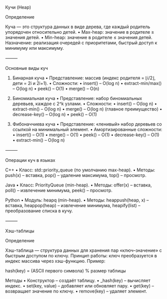 Кучи (Heap)

Определение

Куча — это структура данных в виде дерева, где каждый родитель упорядочен относительно детей.
 • Max-heap: значение в родителе ≥ значения детей.
 • Min-heap: значение в родителе ≤ значения детей.
Назначение: реализация очередей с приоритетами, быстрый доступ к минимуму или максимуму.

⸻

Основные виды куч

1. Бинарная куча
 • Представление: массив (индекс родителя = ⌊i/2⌋, дети = 2i и 2i+1).
 • Сложности:
 • insert() – O(log n)
 • extract-min/max() – O(log n)
 • peek() – O(1)
 • merge() – O(n)

2. Биномиальная куча
 • Представление: набор биномиальных деревьев, каждое с 2^k узлами.
 • Сложности:
 • insert() – O(log n)
 • extract-min() – O(log n)
 • merge() – O(log n) (главное преимущество)
 • decrease-key() – O(log n)
 • peek() – O(1)

3. Фибоначчиева куча
 • Представление: «ленивый» набор деревьев со ссылкой на минимальный элемент.
 • Амортизированные сложности:
 • insert() – O(1)
 • merge() – O(1)
 • peek() – O(1)
 • decrease-key() – O(1)
 • extract-min() – O(log n)

⸻

Операции куч в языках

C++
 • Класс: std::priority_queue (по умолчанию max-heap).
 • Методы: push(x) – вставка, pop() – удаление максимума, top() – просмотр.

Java
 • Класс: PriorityQueue<E> (min-heap).
 • Методы: offer(x) – вставка, poll() – извлечение минимума, peek() – просмотр.

Python
 • Модуль: heapq (min-heap).
 • Методы: heappush(heap, x) – вставка, heappop(heap) – извлечение минимума, heapify(list) – преобразование списка в кучу.

⸻

Хэш-таблицы

Определение

Хэш-таблица — структура данных для хранения пар «ключ–значение» с быстрым доступом по ключу.
Принцип работы: ключ преобразуется в индекс массива через хэш-функцию. Пример:

hash(key) = (ASCII первого символа) % размер таблицы

Методы
 • Конструктор – создаёт таблицу.
 • _hash(key) – вычисляет индекс.
 • set(key, value) – добавляет или обновляет пару.
 • get(key) – возвращает значение по ключу.
 • remove(key) – удаляет элемент.
